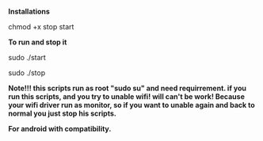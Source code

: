 **Installations**

chmod +x stop start

**To run and stop it**
 
sudo ./start

sudo ./stop

**Note!!! this scripts run as root "sudo su" and need requirrement.
if you run this scripts, and you try to unable wifi! will can't be work! 
Because your wifi driver run as monitor, so if you want to unable again and back to normal
you just stop his scripts.**

**For android with compatibility.**

